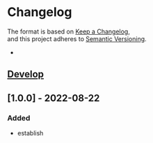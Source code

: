# Changelog
The format is based on [Keep a Changelog](https://keepachangelog.com/en/1.0.0/),  
and this project adheres to [Semantic Versioning](https://semver.org/spec/v2.0.0.html).  


- [Develop]: https://github.com/chenwansal/JackFrame  
## [Develop]
## [1.0.0] - 2022-08-22
### Added
- establish  

